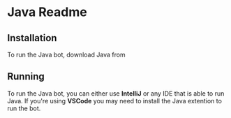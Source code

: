 # Java Readme

## Installation

To run the Java bot, download Java from 

## Running

To run the Java bot, you can either use **IntelliJ** or any IDE that is able to run Java. If you're using **VSCode** you may need to install the Java extention to run the bot. 

